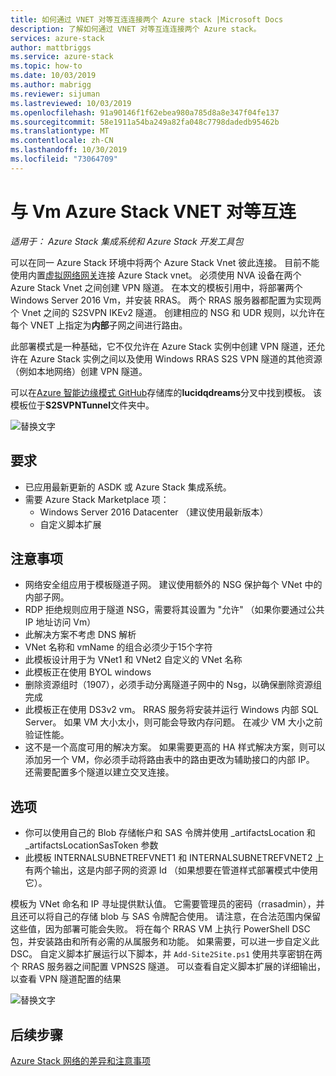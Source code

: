 ```yaml
---
title: 如何通过 VNET 对等互连连接两个 Azure stack |Microsoft Docs
description: 了解如何通过 VNET 对等互连连接两个 Azure stack。
services: azure-stack
author: mattbriggs
ms.service: azure-stack
ms.topic: how-to
ms.date: 10/03/2019
ms.author: mabrigg
ms.reviewer: sijuman
ms.lastreviewed: 10/03/2019
ms.openlocfilehash: 91a90146f1f62ebea980a785d8a8e347f04fe137
ms.sourcegitcommit: 58e1911a54ba249a82fa048c7798dadedb95462b
ms.translationtype: MT
ms.contentlocale: zh-CN
ms.lasthandoff: 10/30/2019
ms.locfileid: "73064709"
---
```

# <a name="vnet-peering-in-azure-stack-with-vms"></a>与 Vm Azure Stack VNET 对等互连

*适用于： Azure Stack 集成系统和 Azure Stack 开发工具包*

可以在同一 Azure Stack 环境中将两个 Azure Stack Vnet 彼此连接。 目前不能使用内置[虚拟网络网关](https://docs.microsoft.com/azure-stack/user/azure-stack-network-differences)连接 Azure Stack vnet。 必须使用 NVA 设备在两个 Azure Stack Vnet 之间创建 VPN 隧道。 在本文的模板引用中，将部署两个 Windows Server 2016 Vm，并安装 RRAS。 两个 RRAS 服务器都配置为实现两个 Vnet 之间的 S2SVPN IKEv2 隧道。 创建相应的 NSG 和 UDR 规则，以允许在每个 VNET 上指定为**内部**子网之间进行路由。 

此部署模式是一种基础，它不仅允许在 Azure Stack 实例中创建 VPN 隧道，还允许在 Azure Stack 实例之间以及使用 Windows RRAS S2S VPN 隧道的其他资源（例如本地网络）创建 VPN 隧道。 

可以在[Azure 智能边缘模式 GitHub](https://github.com/lucidqdreams/azure-intelligent-edge-patterns
)存储库的**lucidqdreams**分叉中找到模板。 该模板位于**S2SVPNTunnel**文件夹中。

![替换文字](./media/azure-stack-network-howto-vnet-peering/overview.png)

## <a name="requirements"></a>要求

- 已应用最新更新的 ASDK 或 Azure Stack 集成系统。 
- 需要 Azure Stack Marketplace 项：
    -  Windows Server 2016 Datacenter （建议使用最新版本）
    -  自定义脚本扩展

## <a name="things-to-consider"></a>注意事项

- 网络安全组应用于模板隧道子网。 建议使用额外的 NSG 保护每个 VNet 中的内部子网。
- RDP 拒绝规则应用于隧道 NSG，需要将其设置为 "允许" （如果你要通过公共 IP 地址访问 Vm）
- 此解决方案不考虑 DNS 解析
- VNet 名称和 vmName 的组合必须少于15个字符
- 此模板设计用于为 VNet1 和 VNet2 自定义的 VNet 名称
- 此模板正在使用 BYOL windows
- 删除资源组时（1907），必须手动分离隧道子网中的 Nsg，以确保删除资源组完成
- 此模板正在使用 DS3v2 vm。 RRAS 服务将安装并运行 Windows 内部 SQL Server。 如果 VM 大小太小，则可能会导致内存问题。 在减少 VM 大小之前验证性能。
- 这不是一个高度可用的解决方案。 如果需要更高的 HA 样式解决方案，则可以添加另一个 VM，你必须手动将路由表中的路由更改为辅助接口的内部 IP。 还需要配置多个隧道以建立交叉连接。

## <a name="options"></a>选项

- 你可以使用自己的 Blob 存储帐户和 SAS 令牌并使用 _artifactsLocation 和 _artifactsLocationSasToken 参数
- 此模板 INTERNALSUBNETREFVNET1 和 INTERNALSUBNETREFVNET2 上有两个输出，这是内部子网的资源 Id （如果想要在管道样式部署模式中使用它）。

模板为 VNet 命名和 IP 寻址提供默认值。 它需要管理员的密码（rrasadmin），并且还可以将自己的存储 blob 与 SAS 令牌配合使用。 请注意，在合法范围内保留这些值，因为部署可能会失败。 将在每个 RRAS VM 上执行 PowerShell DSC 包，并安装路由和所有必需的从属服务和功能。 如果需要，可以进一步自定义此 DSC。 自定义脚本扩展运行以下脚本，并 `Add-Site2Site.ps1` 使用共享密钥在两个 RRAS 服务器之间配置 VPNS2S 隧道。 可以查看自定义脚本扩展的详细输出，以查看 VPN 隧道配置的结果

![替换文字](./media/azure-stack-network-howto-vnet-peering/s2svpntunnels2.png)

## <a name="next-steps"></a>后续步骤

[Azure Stack 网络的差异和注意事项](azure-stack-network-differences.md)  